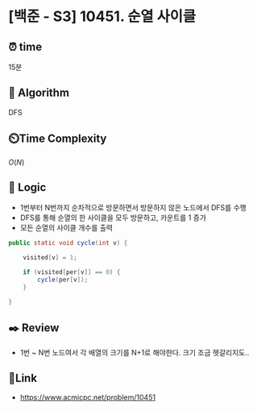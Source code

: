 # [백준 - S3] 10451. 순열 사이클
 
## ⏰  **time**
15분

## :pushpin: **Algorithm**
DFS

## ⏲️**Time Complexity**
$O(N)$

## :round_pushpin: **Logic**

- 1번부터 N번까지 순차적으로 방문하면서 방문하지 않은 노드에서 DFS를 수행
- DFS를 통해 순열의 한 사이클을 모두 방문하고, 카운트를 1 증가
- 모든 순열의 사이클 개수를 출력


```java
public static void cycle(int v) {

	visited[v] = 1;

	if (visited[per[v]] == 0) {
		cycle(per[v]);
	}

}
```

## :black_nib: **Review**
- 1번 ~ N번 노드여서 각 배열의 크기를 N+1로 해야한다. 
크기 조금 헷갈리지도..

## 📡**Link**
- https://www.acmicpc.net/problem/10451
